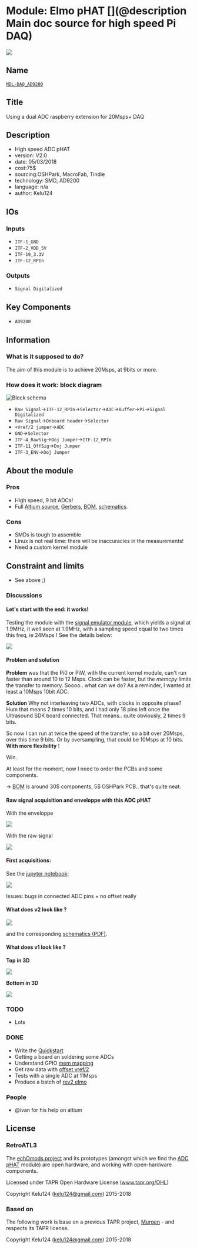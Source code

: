 # Module: Elmo pHAT [](@description Main doc source for high speed Pi DAQ)

![](/elmo/viewme.png)

## Name

[`MDL-DAQ_AD9200`]()

## Title

Using a dual ADC raspberry extension for 20Msps+ DAQ

## Description

* High speed ADC pHAT
* version: V2.0
* date: 05/03/2018
* cost:75$
* sourcing:OSHPark, MacroFab, Tindie
* technology: SMD, AD9200
* language: n/a
* author: Kelu124

## IOs

### Inputs

* `ITF-1_GND`
* `ITF-2_VDD_5V`
* `ITF-19_3.3V`
* `ITF-12_RPIn`

### Outputs

* `Signal Digitalized`

## Key Components

* `AD9200`

## Information

### What is it supposed to do?


The aim of this module is to achieve 20Msps, at 9bits or more. 

### How does it work: block diagram

![Block schema](/elmo/source/blocks.png)

* `Raw Signal`->`ITF-12_RPIn`->`Selector`->`ADC`->`Buffer`->`Pi`->`Signal Digitalized`
* `Raw Signal`->`Onboard header`->`Selector`
* `+Vref/2 jumper`->`ADC`
* `GND`->`Selector`
* `ITF-4_RawSig`->`Doj Jumper`->`ITF-12_RPIn`
* `ITF-11_OffSig`->`Doj Jumper`
* `ITF-3_ENV`->`Doj Jumper`

## About the module

### Pros

* High speed, 9 bit ADCs!
* Full [Altium source](/elmo/source/v2/elmov2_altium.zip), [Gerbers](/elmo/source/v2/elmov2_gerber.zip), [BOM](/elmo/source/v2/BOM.xls), [schematics](/elmo/source/v2/ADC_pHAT.pdf).

### Cons

* SMDs is tough to assemble
* Linux is not real time: there will be inaccuracies in the measurements!
* Need a custom kernel module

## Constraint and limits

* See above ;)

### Discussions

#### Let's start with the end: it works!

Testing the module with the [signal emulator module](/silent/), which yields a signal at 1.9MHz, it well seen at 1.9MHz, with a sampling speed equal to two times this freq, ie 24Msps ! See the details below:

![](/elmo/data/twoadcs.jpg)

#### Problem and solution

__Problem__ was that the Pi0 or PiW, with the current kernel module, can't run faster than around 10 to 12 Msps. Clock can be faster, but the _memcpy_ limits the transfer to memory. Soooo.. what can we do? As a reminder, I wanted at least a 10Msps 10bit ADC.

__Solution__ Why not interleaving two ADCs, with clocks in opposite phase? Hum that means 2 times 10 bits, and I had only 18 pins left once the Ultrasound SDK board connected. That means.. quite obviously, 2 times 9 bits.

So now I can run at twice the speed of the transfer, so a bit over 20Msps, over this time 9 bits. Or by oversampling, that could be 10Msps at 10 bits. __With more flexibility__ !

Win.

At least for the moment, now I need to order the PCBs and some components.

-> [BOM](/elmo/source/v2/BOM.xls) is around 30$ components, 5$ OSHPark PCB.. that's quite neat.

#### Raw signal acquisition and enveloppe with this ADC pHAT

With the enveloppe

![](/elmo/data/arduino/EnveloppeLineEnveloppe.jpg)

With the raw signal

![](/elmo/data/arduinoffset/LineImageEnveloppe.jpg)


#### First acquisitions:

See the [jupyter notebook](/elmo/data/20170609-NewADC-v3.ipynb):

![](/elmo/images/3rdAcq-low.png)

Issues: bugs in connected ADC pins + no offset really

#### What does v2 look like ?

![](/elmo/source/v2/3d.jpg)

and the corresponding [schematics (PDF)](/elmo/source/v2/ADC_pHAT.pdf).

#### What does v1 look like ?

__Top in 3D__

![](/elmo/top-3d.png)

__Bottom in 3D__

![](/elmo/bot-3d.png)


### TODO

* Lots

### DONE

* Write the [Quickstart](/elmo/QuickStart.md)
* Getting a board an soldering some ADCs
* Understand GPIO [mem mapping](/elmo/data/20170609-NewADC.ipynb)
* Get raw data with [offset vref/2](/elmo/data/arduinoffset/20170612-ArduinoFFTed.ipynb)
* Tests with a single ADC at 11Msps
* Produce a batch of [rev2 elmo](/elmo/source/v2/elmov2_altium.zip)

### People

* @ivan for his help on altium

## License

### RetroATL3 

The [echOmods project](https://github.com/kelu124/echomods) and its prototypes (amongst which we find the [ADC pHAT](/elmo/) module) are open hardware, and working with open-hardware components.

Licensed under TAPR Open Hardware License (www.tapr.org/OHL)

Copyright Kelu124 (kelu124@gmail.com) 2015-2018

### Based on 

The following work is base on a previous TAPR project, [Murgen](https://github.com/kelu124/murgen-dev-kit) - and respects its TAPR license.

Copyright Kelu124 (kelu124@gmail.com) 2015-2018






